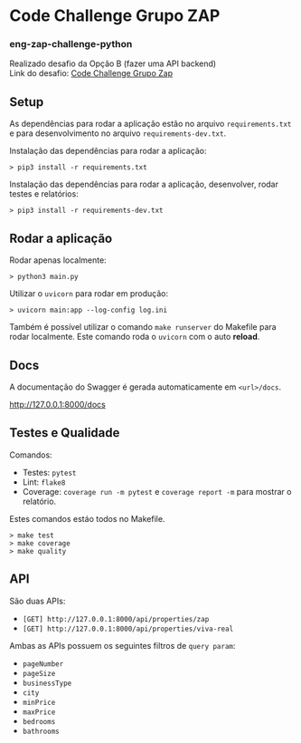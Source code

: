 # Code Challenge Grupo ZAP
### eng-zap-challenge-python
Realizado desafio da Opção B (fazer uma API backend)  
Link do desafio: [Code Challenge Grupo Zap](https://olxbr.github.io/cultura/challenges/engineering.html)

## Setup

As dependências para rodar a aplicação estão no arquivo `requirements.txt` e para desenvolvimento no arquivo `requirements-dev.txt`.  
  
Instalação das dependências para rodar a aplicação:

```shell
> pip3 install -r requirements.txt
```

Instalação das dependências para rodar a aplicação, desenvolver, rodar testes e relatórios:

```shell
> pip3 install -r requirements-dev.txt
```

## Rodar a aplicação

Rodar apenas localmente:

```shell
> python3 main.py
```

Utilizar o `uvicorn` para rodar em produção:

```shell
> uvicorn main:app --log-config log.ini
```

Também é possível utilizar o comando `make runserver` do Makefile para rodar localmente. 
Este comando roda o `uvicorn` com o auto **reload**.

## Docs

A documentação do Swagger é gerada automaticamente em `<url>/docs`.

http://127.0.0.1:8000/docs

## Testes e Qualidade

Comandos:

- Testes: `pytest`
- Lint: `flake8`
- Coverage: `coverage run -m pytest` e `coverage report -m` para mostrar o relatório.

Estes comandos estáo todos no Makefile.

```shell
> make test
> make coverage
> make quality
```

## API
São duas APIs:
- `[GET] http://127.0.0.1:8000/api/properties/zap`
- `[GET] http://127.0.0.1:8000/api/properties/viva-real`

Ambas as APIs possuem os seguintes filtros de `query param`:
- `pageNumber`
- `pageSize`
- `businessType`
- `city`
- `minPrice`
- `maxPrice`
- `bedrooms`
- `bathrooms`
